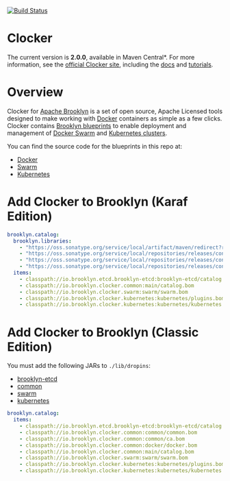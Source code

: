 [![Build Status](https://travis-ci.org/brooklyncentral/clocker.svg?branch=master)](https://travis-ci.org/brooklyncentral/clocker)

Clocker
=======

The current version is **2.0.0**, available in Maven Central*. For more information, see the [official Clocker site](http://www.clocker.io/), including the [docs](http://www.clocker.io/docs/) and [tutorials](http://www.clocker.io/tutorials/).

# Overview

Clocker for [Apache Brooklyn](https://brooklyn.apache.org/) is a set of open source, Apache 
Licensed tools designed to make working with [Docker](https://www.docker.com/) containers 
as simple as a few clicks. Clocker contains 
[Brooklyn blueprints](http://brooklyn.apache.org/v/latest/start/blueprints.html) to enable 
deployment and management of [Docker Swarm](https://www.docker.com/products/docker-swarm) 
and [Kubernetes clusters](http://kubernetes.io/).

You can find the source code for the blueprints in this repo at:
* [Docker](./common/src/main/resources/docker/)
* [Swarm](./swarm/src/main/resources/swarm/)
* [Kubernetes](./kubernetes/src/main/resources/kubernetes/)

# Add Clocker to Brooklyn (Karaf Edition)

```yaml
brooklyn.catalog:
  brooklyn.libraries:
    - "https://oss.sonatype.org/service/local/artifact/maven/redirect?r=snapshots&g=io.brooklyn.etcd&a=brooklyn-etcd&v=2.3.0-SNAPSHOT"
    - "https://oss.sonatype.org/service/local/repositories/releases/content/io/brooklyn/clocker/common/2.0.0/common-2.0.0.jar"
    - "https://oss.sonatype.org/service/local/repositories/releases/content/io/brooklyn/clocker/swarm/2.0.0/swarm-2.0.0.jar" 
    - "https://oss.sonatype.org/service/local/repositories/releases/content/io/brooklyn/clocker/kubernetes/2.0.0/kubernetes-2.0.0.jar"
  items:
    - classpath://io.brooklyn.etcd.brooklyn-etcd:brooklyn-etcd/catalog.bom
    - classpath://io.brooklyn.clocker.common:main/catalog.bom
    - classpath://io.brooklyn.clocker.swarm:swarm/swarm.bom
    - classpath://io.brooklyn.clocker.kubernetes:kubernetes/plugins.bom
    - classpath://io.brooklyn.clocker.kubernetes:kubernetes/kubernetes.bom
```

# Add Clocker to Brooklyn (Classic Edition)

You must add the following JARs to `./lib/dropins`:
* [brooklyn-etcd](https://oss.sonatype.org/service/local/artifact/maven/redirect?r=snapshots&g=io.brooklyn.etcd&a=brooklyn-etcd&v=2.3.0-SNAPSHOT)
* [common](https://oss.sonatype.org/service/local/artifact/maven/redirect?r=releases&g=io.brooklyn.clocker&a=common&v=2.0.0) 
* [swarm](https://oss.sonatype.org/service/local/artifact/maven/redirect?r=releases&g=io.brooklyn.clocker&a=swarm&v=2.0.0) 
* [kubernetes](https://oss.sonatype.org/service/local/artifact/maven/redirect?r=releases&g=io.brooklyn.clocker&a=kubernetes&v=2.0.0) 

```yaml
brooklyn.catalog:
  items:
    - classpath://io.brooklyn.etcd.brooklyn-etcd:brooklyn-etcd/catalog.bom
    - classpath://io.brooklyn.clocker.common:common/common.bom
    - classpath://io.brooklyn.clocker.common:common/ca.bom
    - classpath://io.brooklyn.clocker.common:docker/docker.bom
    - classpath://io.brooklyn.clocker.common:main/catalog.bom
    - classpath://io.brooklyn.clocker.swarm:swarm/swarm.bom
    - classpath://io.brooklyn.clocker.kubernetes:kubernetes/plugins.bom
    - classpath://io.brooklyn.clocker.kubernetes:kubernetes/kubernetes.bom
```

